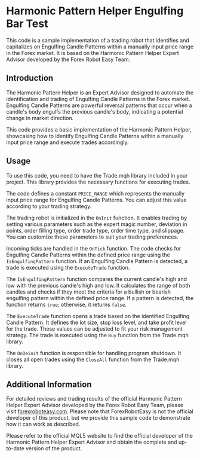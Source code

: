 # Harmonic Pattern Helper Engulfing Bar Test

This code is a sample implementation of a trading robot that identifies and capitalizes on Engulfing Candle Patterns within a manually input price range in the Forex market. It is based on the Harmonic Pattern Helper Expert Advisor developed by the Forex Robot Easy Team.

## Introduction

The Harmonic Pattern Helper is an Expert Advisor designed to automate the identification and trading of Engulfing Candle Patterns in the Forex market. Engulfing Candle Patterns are powerful reversal patterns that occur when a candle's body engulfs the previous candle's body, indicating a potential change in market direction.

This code provides a basic implementation of the Harmonic Pattern Helper, showcasing how to identify Engulfing Candle Patterns within a manually input price range and execute trades accordingly.

## Usage

To use this code, you need to have the Trade.mqh library included in your project. This library provides the necessary functions for executing trades.

The code defines a constant `PRICE_RANGE` which represents the manually input price range for Engulfing Candle Patterns. You can adjust this value according to your trading strategy.

The trading robot is initialized in the `OnInit` function. It enables trading by setting various parameters such as the expert magic number, deviation in points, order filling type, order trade type, order time type, and slippage. You can customize these parameters to suit your trading preferences.

Incoming ticks are handled in the `OnTick` function. The code checks for Engulfing Candle Patterns within the defined price range using the `IsEngulfingPattern` function. If an Engulfing Candle Pattern is detected, a trade is executed using the `ExecuteTrade` function.

The `IsEngulfingPattern` function compares the current candle's high and low with the previous candle's high and low. It calculates the range of both candles and checks if they meet the criteria for a bullish or bearish engulfing pattern within the defined price range. If a pattern is detected, the function returns `true`; otherwise, it returns `false`.

The `ExecuteTrade` function opens a trade based on the identified Engulfing Candle Pattern. It defines the lot size, stop loss level, and take profit level for the trade. These values can be adjusted to fit your risk management strategy. The trade is executed using the `Buy` function from the Trade.mqh library.

The `OnDeinit` function is responsible for handling program shutdown. It closes all open trades using the `CloseAll` function from the Trade.mqh library.

## Additional Information

For detailed reviews and trading results of the official Harmonic Pattern Helper Expert Advisor developed by the Forex Robot Easy Team, please visit [forexroboteasy.com](https://forexroboteasy.com/forex-robot-review/harmonic-pattern-helper-review-expert-advisor-for-forex-trading/). Please note that ForexRobotEasy is not the official developer of this product, but we provide this sample code to demonstrate how it can work as described.

Please refer to the official MQL5 website to find the official developer of the Harmonic Pattern Helper Expert Advisor and obtain the complete and up-to-date version of the product.
